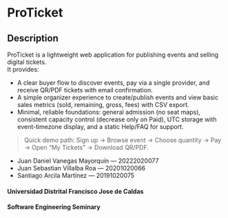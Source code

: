 # ProTicket

## Description
ProTicket is a lightweight web application for publishing events and selling digital tickets.  
It provides:
- A clear buyer flow to discover events, pay via a single provider, and receive QR/PDF tickets with email confirmation.
- A simple organizer experience to create/publish events and view basic sales metrics (sold, remaining, gross, fees) with CSV export.
- Minimal, reliable foundations: general admission (no seat maps), consistent capacity control (decrease only on Paid), UTC storage with event-timezone display, and a static Help/FAQ for support.

> Quick demo path: Sign up → Browse event → Choose quantity → Pay → Open “My Tickets” → Download QR/PDF.

- Juan Daniel Vanegas Mayorquín — 20222020077
- Juan Sebastian Villalba Roa — 20201020066
- Santiago Arcila Martínez — 20191020075

#### Universidad Distrital Francisco Jose de Caldas
#### Software Engineering Seminary
